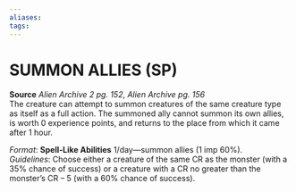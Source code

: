 ```yaml
---
aliases: 
tags: 
---
```

# SUMMON ALLIES (SP)

**Source** _Alien Archive 2 pg. 152_, _Alien Archive pg. 156_  
The creature can attempt to summon creatures of the same creature type as itself as a full action. The summoned ally cannot summon its own allies, is worth 0 experience points, and returns to the place from which it came after 1 hour.

_Format_: **Spell-Like Abilities** 1/day—summon allies (1 imp 60%).  
_Guidelines_: Choose either a creature of the same CR as the monster (with a 35% chance of success) or a creature with a CR no greater than the monster’s CR – 5 (with a 60% chance of success).
